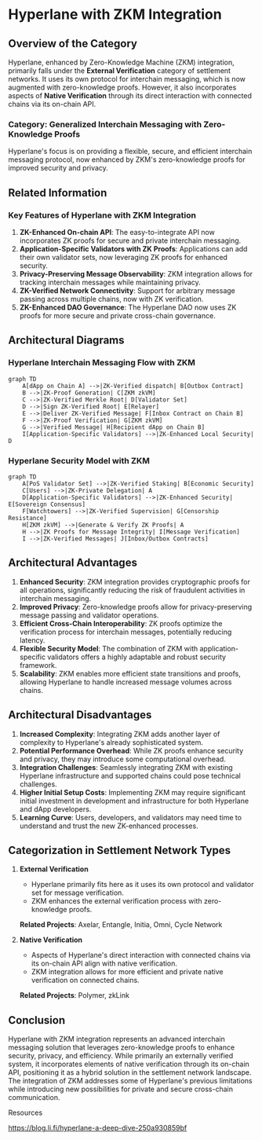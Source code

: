 # Hyperlane with ZKM Integration

## Overview of the Category

Hyperlane, enhanced by Zero-Knowledge Machine (ZKM) integration, primarily falls under the **External Verification** category of settlement networks. It uses its own protocol for interchain messaging, which is now augmented with zero-knowledge proofs. However, it also incorporates aspects of **Native Verification** through its direct interaction with connected chains via its on-chain API.

### Category: Generalized Interchain Messaging with Zero-Knowledge Proofs

Hyperlane's focus is on providing a flexible, secure, and efficient interchain messaging protocol, now enhanced by ZKM's zero-knowledge proofs for improved security and privacy.

## Related Information

### Key Features of Hyperlane with ZKM Integration

1. **ZK-Enhanced On-chain API**: The easy-to-integrate API now incorporates ZK proofs for secure and private interchain messaging.
2. **Application-Specific Validators with ZK Proofs**: Applications can add their own validator sets, now leveraging ZK proofs for enhanced security.
3. **Privacy-Preserving Message Observability**: ZKM integration allows for tracking interchain messages while maintaining privacy.
4. **ZK-Verified Network Connectivity**: Support for arbitrary message passing across multiple chains, now with ZK verification.
5. **ZK-Enhanced DAO Governance**: The Hyperlane DAO now uses ZK proofs for more secure and private cross-chain governance.

## Architectural Diagrams

### Hyperlane Interchain Messaging Flow with ZKM

```mermaid
graph TD
    A[dApp on Chain A] -->|ZK-Verified dispatch| B[Outbox Contract]
    B -->|ZK-Proof Generation| C[ZKM zkVM]
    C -->|ZK-Verified Merkle Root| D[Validator Set]
    D -->|Sign ZK-Verified Root| E[Relayer]
    E -->|Deliver ZK-Verified Message| F[Inbox Contract on Chain B]
    F -->|ZK-Proof Verification| G[ZKM zkVM]
    G -->|Verified Message| H[Recipient dApp on Chain B]
    I[Application-Specific Validators] -->|ZK-Enhanced Local Security| D

```

### Hyperlane Security Model with ZKM

```mermaid
graph TD
    A[PoS Validator Set] -->|ZK-Verified Staking| B[Economic Security]
    C[Users] -->|ZK-Private Delegation| A
    D[Application-Specific Validators] -->|ZK-Enhanced Security| E[Sovereign Consensus]
    F[Watchtowers] -->|ZK-Verified Supervision| G[Censorship Resistance]
    H[ZKM zkVM] -->|Generate & Verify ZK Proofs| A
    H -->|ZK Proofs for Message Integrity| I[Message Verification]
    I -->|ZK-Verified Messages| J[Inbox/Outbox Contracts]

```

## Architectural Advantages

1. **Enhanced Security**: ZKM integration provides cryptographic proofs for all operations, significantly reducing the risk of fraudulent activities in interchain messaging.
2. **Improved Privacy**: Zero-knowledge proofs allow for privacy-preserving message passing and validator operations.
3. **Efficient Cross-Chain Interoperability**: ZK proofs optimize the verification process for interchain messages, potentially reducing latency.
4. **Flexible Security Model**: The combination of ZKM with application-specific validators offers a highly adaptable and robust security framework.
5. **Scalability**: ZKM enables more efficient state transitions and proofs, allowing Hyperlane to handle increased message volumes across chains.

## Architectural Disadvantages

1. **Increased Complexity**: Integrating ZKM adds another layer of complexity to Hyperlane's already sophisticated system.
2. **Potential Performance Overhead**: While ZK proofs enhance security and privacy, they may introduce some computational overhead.
3. **Integration Challenges**: Seamlessly integrating ZKM with existing Hyperlane infrastructure and supported chains could pose technical challenges.
4. **Higher Initial Setup Costs**: Implementing ZKM may require significant initial investment in development and infrastructure for both Hyperlane and dApp developers.
5. **Learning Curve**: Users, developers, and validators may need time to understand and trust the new ZK-enhanced processes.

## Categorization in Settlement Network Types

1. **External Verification**
    - Hyperlane primarily fits here as it uses its own protocol and validator set for message verification.
    - ZKM enhances the external verification process with zero-knowledge proofs.
    
    **Related Projects**: Axelar, Entangle, Initia, Omni, Cycle Network
    
2. **Native Verification**
    - Aspects of Hyperlane's direct interaction with connected chains via its on-chain API align with native verification.
    - ZKM integration allows for more efficient and private native verification on connected chains.
    
    **Related Projects**: Polymer, zkLink
    

## Conclusion

Hyperlane with ZKM integration represents an advanced interchain messaging solution that leverages zero-knowledge proofs to enhance security, privacy, and efficiency. While primarily an externally verified system, it incorporates elements of native verification through its on-chain API, positioning it as a hybrid solution in the settlement network landscape. The integration of ZKM addresses some of Hyperlane's previous limitations while introducing new possibilities for private and secure cross-chain communication.

Resources 

https://blog.li.fi/hyperlane-a-deep-dive-250a930859bf